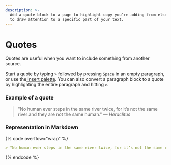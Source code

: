 ```yaml
---
description: >-
  Add a quote block to a page to highlight copy you’re adding from elsewhere, or
  to draw attention to a specific part of your text.
---
```


# Quotes

Quotes are useful when you want to include something from another source.

Start a quote by typing `>` followed by pressing `Space` in an empty paragraph, or use the[ insert palette](./#inserting-a-new-content-block). You can also convert a paragraph block to a quote by highlighting the entire paragraph and hitting `>`.

### Example of a quote

> "No human ever steps in the same river twice, for it’s not the same river and they are not the same human." — _Heraclitus_

### Representation in Markdown

{% code overflow="wrap" %}
```markdown
> "No human ever steps in the same river twice, for it’s not the same river and they are not the same human." — _Heraclitus_
```
{% endcode %}

